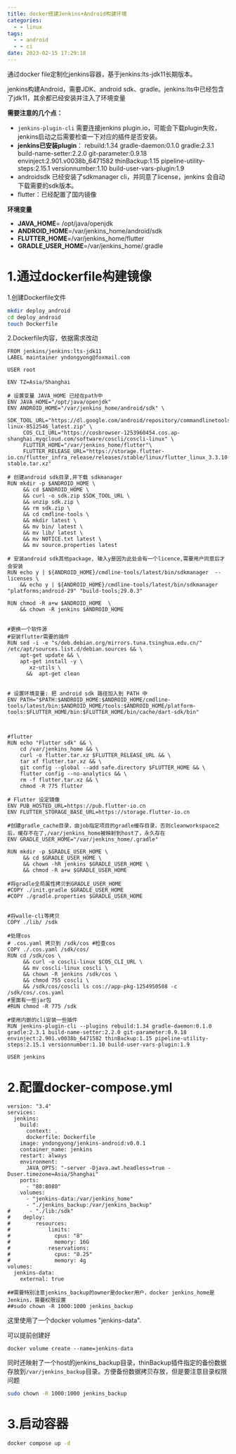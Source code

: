 ```yaml
---
title: docker搭建Jenkins+Android构建环境
categories:
  - - linux
tags:
  - - android
  - - ci
date: 2023-02-15 17:29:18
---
```


通过docker file定制化jenkins容器，基于jenkins:lts-jdk11长期版本。

jenkins构建Android，需要JDK、android sdk、gradle。jenkins:lts中已经包含了jdk11，其余都已经安装并注入了环境变量

**需要注意的几个点：**

- `jenkins-plugin-cli` 需要连接jenkins plugin.io，可能会下载plugin失败，jenkins启动之后需要检查一下对应的插件是否安装。
- **jenkins已安装plugin**： rebuild:1.34 gradle-daemon:0.1.0 gradle:2.3.1 build-name-setter:2.2.0 git-parameter:0.9.18 envinject:2.901.v0038b_6471582 thinBackup:1.15 pipeline-utility-steps:2.15.1 versionnumber:1.10 build-user-vars-plugin:1.9
- androidsdk 已经安装了sdkmanager cli，并同意了license，jenkins 会自动下载需要的sdk版本。
- flutter：已经配置了国内镜像

**环境变量**

- **JAVA_HOME**= /opt/java/openjdk 
- **ANDROID_HOME**=/var/jenkins_home/android/sdk
- **FLUTTER_HOME**=/var/jenkins_home/flutter
- **GRADLE_USER_HOME**=/var/jenkins_home/.gradle



# 1.通过dockerfile构建镜像

1.创建Dockerfile文件

```sh
mkdir deploy_android
cd deploy_android
touch Dockerfile
```

2.Dockerfile内容，依据需求改动

```shell
FROM jenkins/jenkins:lts-jdk11
LABEL maintainer yndongyong@foxmail.com

USER root

ENV TZ=Asia/Shanghai 
  
# 设置变量 JAVA_HOME 已经在path中
ENV JAVA_HOME="/opt/java/openjdk"
ENV ANDROID_HOME="/var/jenkins_home/android/sdk" \
     SDK_TOOL_URL="https://dl.google.com/android/repository/commandlinetools-linux-8512546_latest.zip" \
     COS_CLI_URL="https://cosbrowser-1253960454.cos.ap-shanghai.myqcloud.com/software/coscli/coscli-linux" \
     FLUTTER_HOME="/var/jenkins_home/flutter"\
     FLUTTER_RELEASE_URL="https://storage.flutter-io.cn/flutter_infra_release/releases/stable/linux/flutter_linux_3.3.10-stable.tar.xz"

# 创建android sdk目录,并下载 sdkmanager
RUN mkdir -p $ANDROID_HOME \
     && cd $ANDROID_HOME \
     && curl -o sdk.zip $SDK_TOOL_URL \
     && unzip sdk.zip \
     && rm sdk.zip \
     && cd cmdline-tools \
     && mkdir latest \
     && mv bin/ latest \
     && mv lib/ latest \
     && mv NOTICE.txt latest \
     && mv source.properties latest 

# 安装android sdk其他package, 输入y是因为此处会有一个licence,需要用户同意后才会安装 
RUN echo y | ${ANDROID_HOME}/cmdline-tools/latest/bin/sdkmanager  --licenses \
    && echo y | ${ANDROID_HOME}/cmdline-tools/latest/bin/sdkmanager  "platforms;android-29" "build-tools;29.0.3"

RUN chmod -R a+w $ANDROID_HOME  \
    && chown -R jenkins $ANDROID_HOME

  
#更换一个软件源
#安装flutter需要的插件
RUN sed -i -e "s/deb.debian.org/mirrors.tuna.tsinghua.edu.cn/" /etc/apt/sources.list.d/debian.sources && \ 
    apt-get update && \
    apt-get install -y \
       xz-utils \
      &&  apt-get clean

    
# 设置环境变量: 把 android sdk 路径加入到 PATH 中
ENV PATH="$PATH:$ANDROID_HOME:$ANDROID_HOME/cmdline-tools/latest/bin:$ANDROID_HOME/tools:$ANDROID_HOME/platform-tools:$FLUTTER_HOME/bin:$FLUTTER_HOME/bin/cache/dart-sdk/bin"



#flutter
RUN echo "Flutter sdk" && \
    cd /var/jenkins_home && \
    curl -o flutter.tar.xz $FLUTTER_RELEASE_URL && \
    tar xf flutter.tar.xz && \
    git config --global --add safe.directory $FLUTTER_HOME && \
    flutter config --no-analytics && \ 
    rm -f flutter.tar.xz && \ 
    chmod -R 775 flutter  
    
# Flutter 设定镜像
ENV PUB_HOSTED_URL=https://pub.flutter-io.cn
ENV FLUTTER_STORAGE_BASE_URL=https://storage.flutter-io.cn

#创建gradle_cache目录，由job指定项目的gradle缓存目录，否则cleanworkspace之后，缓存不在了,/var/jenkins_home被映射到host了，永久存在
ENV GRADLE_USER_HOME="/var/jenkins_home/.gradle"

RUN mkdir -p $GRADLE_USER_HOME \
     && cd $GRADLE_USER_HOME \
     && chown -hR jenkins $GRADLE_USER_HOME \
     && chmod -R a+w $GRADLE_USER_HOME 
    
#将gradle全局属性拷贝到GRADLE_USER_HOME
#COPY ./init.gradle $GRADLE_USER_HOME
#COPY ./gradle.properties $GRADLE_USER_HOME


#将walle-cli等拷贝
COPY ./lib/ /sdk 

#处理cos
# .cos.yaml 拷贝到 /sdk/cos #检查cos
COPY ./.cos.yaml /sdk/cos/
RUN cd /sdk/cos \
     && curl -o coscli-linux $COS_CLI_URL \
     && mv coscli-linux coscli \
     && chown -R jenkins /sdk/cos \
     && chmod 755 coscli \
     && /sdk/cos/coscli ls cos://app-pkg-1254950508 -c /sdk/cos/.cos.yaml
#里面有一些jar包
#RUN chmod -R 775 /sdk

#使用内嵌的cli安装一些插件 
RUN jenkins-plugin-cli --plugins rebuild:1.34 gradle-daemon:0.1.0 gradle:2.3.1 build-name-setter:2.2.0 git-parameter:0.9.18 envinject:2.901.v0038b_6471582 thinBackup:1.15 pipeline-utility-steps:2.15.1 versionnumber:1.10 build-user-vars-plugin:1.9

USER jenkins

```



# 2.配置docker-compose.yml

```shell
version: "3.4"
services:
  jenkins:
    build:
      context: .
      dockerfile: Dockerfile
    image: yndongyong/jenkins-android:v0.0.1
    container_name: jenkins
    restart: always
    environment:
      JAVA_OPTS: "-server -Djava.awt.headless=true -Duser.timezone=Asia/Shanghai"
    ports:
      - "80:8080"
    volumes:
      - "jenkins-data:/var/jenkins_home"
      - "./jenkins_backup:/var/jenkins_backup"
#      - "./lib:/sdk"
#    deploy:
#        resources:
#            limits:
#              cpus: "8"
#              memory: 16G
#            reservations:
#              cpus: "0.25"
#              memory: 4g  
volumes:
  jenkins-data:
    external: true

##需要特别注意jenkins_backup的owner是docker用户，docker jenkins_home是Jenkins，需要权限设置
##sudo chown -R 1000:1000 jenkins_backup
```

这里使用了一个docker volumes "jenkins-data".

可以提前创建好

```shell
docker volume create --name=jenkins-data
```

同时还映射了一个host的jenkins_backup目录，thinBackup插件指定的备份数据存放到`/var/jenkins_backup`目录。方便备份数据拷贝存放，但是要注意目录权限问题

```sh
sudo chown -R 1000:1000 jenkins_backup
```



# 3.启动容器

```sh
docker compose up -d
```
